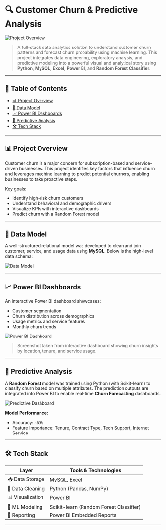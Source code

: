 # 🔍 Customer Churn & Predictive Analysis

![Project Overview](project.jpg)

> A full-stack data analytics solution to understand customer churn patterns and forecast churn probability using machine learning. This project integrates data engineering, exploratory analysis, and predictive modeling into a powerful visual and analytical story using **Python**, **MySQL**, **Excel**, **Power BI**, and **Random Forest Classifier**.

---

## 📌 Table of Contents

- [📊 Project Overview](#-project-overview)
- [🧱 Data Model](#-data-model)
- [📈 Power BI Dashboards](#-power-bi-dashboards)
- [🤖 Predictive Analysis](#-predictive-analysis)
- [🛠️ Tech Stack](#-tech-stack)

---

## 📊 Project Overview

Customer churn is a major concern for subscription-based and service-driven businesses. This project identifies key factors that influence churn and leverages machine learning to predict potential churners, enabling businesses to take proactive steps.

Key goals:
- Identify high-risk churn customers
- Understand behavioral and demographic drivers
- Visualize KPIs with interactive dashboards
- Predict churn with a Random Forest model

---

## 🧱 Data Model

A well-structured relational model was developed to clean and join customer, service, and usage data using **MySQL**. Below is the high-level data schema:

![Data Model](datamodel.png)

---

## 📈 Power BI Dashboards

An interactive Power BI dashboard showcases:
- Customer segmentation
- Churn distribution across demographics
- Usage metrics and service features
- Monthly churn trends

![Power BI Dashboard](./powerbi_dashboard.png)

> Screenshot taken from interactive dashboard showing churn insights by location, tenure, and service usage.

---

## 🤖 Predictive Analysis

A **Random Forest** model was trained using Python (with Scikit-learn) to classify churn based on multiple attributes. The prediction outputs are integrated into Power BI to enable real-time **Churn Forecasting** dashboards.

![Predictive Dashboard](./predictive_analysis.png)

**Model Performance:**
- Accuracy: `~83%`
- Feature Importance: Tenure, Contract Type, Tech Support, Internet Service

---

## 🛠️ Tech Stack

| Layer            | Tools & Technologies                |
|------------------|-------------------------------------|
| 📥 Data Storage   | MySQL, Excel                        |
| 🧹 Data Cleaning  | Python (Pandas, NumPy)              |
| 📊 Visualization  | Power BI                            |
| 🧠 ML Modeling    | Scikit-learn (Random Forest Classifier) |
| 📁 Reporting      | Power BI Embedded Reports           |

---

